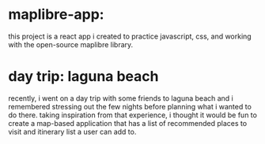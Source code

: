 # maplibre-app:

this project is a react app i created to practice javascript, css, and working with the open-source maplibre library.

# day trip: laguna beach

recently, i went on a day trip with some friends to laguna beach and i remembered stressing out the few nights before planning what i wanted to do there. taking inspiration from that experience, i thought it would be fun to create a map-based application that has a list of recommended places to visit and itinerary list a user can add to.